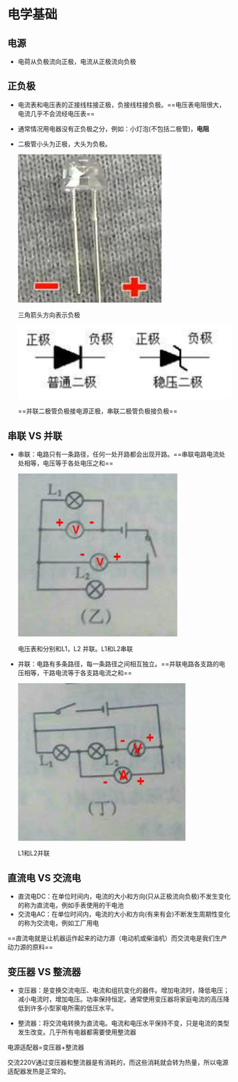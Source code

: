 # 电学基础

## 电源

- 电荷从负极流向正极，电流从正极流向负极

## 正负极

- 电流表和电压表的正接线柱接正极，负接线柱接负极。==电压表电阻很大，电流几乎不会流经电压表==
- 通常情况用电器没有正负极之分，例如：小灯泡(不包括二极管)，**电阻**

- 二极管小头为正极，大头为负极。

  ![2021-06-19_10-30](https://github.com/dhay3/image-repo/raw/master/20210601/2021-06-19_10-30.5fv4duikya80.png)

  三角箭头方向表示负极

  ![2021-06-19_10-30_1](https://github.com/dhay3/image-repo/raw/master/20210601/2021-06-19_10-30_1.6svw47u7ih40.png)

  ==并联二极管负极接电源正极，串联二极管负极接负极==

## 串联 VS 并联

- 串联：电路只有一条路径，任何一处开路都会出现开路。==串联电路电流处处相等，电压等于各处电压之和==

  ![2021-06-19_10-09](https://github.com/dhay3/image-repo/raw/master/20210601/2021-06-19_10-09.21vfhn6be7gg.png)

  电压表和分别和L1，L2 并联。L1和L2串联

- 并联：电路有多条路径，每一条路径之间相互独立。==并联电路各支路的电压相等，干路电流等于各支路电流之和==

  ![2021-06-19_10-12](https://github.com/dhay3/image-repo/raw/master/20210601/2021-06-19_10-12.6uive7ulmq40.png)

  L1和L2并联

## 直流电 VS 交流电

- 直流电DC：在单位时间内，电流的大小和方向(只从正极流向负极)不发生变化的称为直流电，例如手表使用的干电池
- 交流电AC：在单位时间内，电流的大小和方向(有来有会)不断发生周期性变化的称为交流电，例如工厂用电

==直流电就是让机器运作起来的动力源（电动机或柴油机）而交流电是我们生产动力源的原料==

## 变压器 VS 整流器

- 变压器：是变换交流电压、电流和组抗变化的器件。增加电流时，降低电压；减小电流时，增加电压。功率保持恒定。通常使用变压器将家庭电流的高压降低到许多小型家电所需的低压水平。

- 整流器：将交流电转换为直流电。电流和电压水平保持不变，只是电流的类型发生改变。几乎所有电器都需要使用整流器

电源适配器=变压器+整流器

交流220V通过变压器和整流器是有消耗的，而这些消耗就会转为热量，所以电源适配器发热是正常的。

















